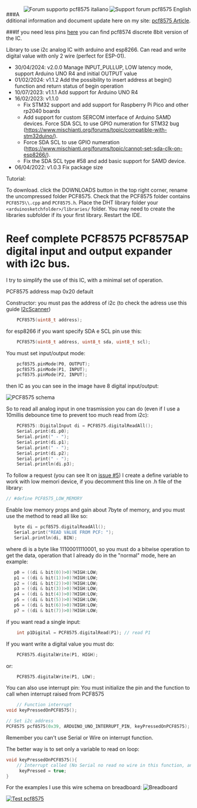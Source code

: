 <div>
<a href="https://www.mischianti.org/forums/forum/mischiantis-libraries/pcf8575-16bits-i2c-digital-i-o-expander/"><img
  src="https://github.com/xreef/LoRa_E32_Series_Library/raw/master/resources/buttonSupportForumEnglish.png" alt="Support forum pcf8575 English"
   align="right"></a>
</div>
<div>
<a href="https://www.mischianti.org/it/forums/forum/le-librerie-di-mischianti/pcf8575-expander-digitale-i-o-i2c-a-16bits/"><img
  src="https://github.com/xreef/LoRa_E32_Series_Library/raw/master/resources/buttonSupportForumItaliano.png" alt="Forum supporto pcf8575 italiano"
  align="right"></a>
</div>

###Additional information and document update here on my site: [pcf8575 Article](https://www.mischianti.org/2019/07/22/pcf8575-i2c-16-bit-digital-i-o-expander/).

###If you need less pins [here](https://www.mischianti.org/2019/01/02/pcf8574-i2c-digital-i-o-expander-fast-easy-usage/) you can find pcf8574 discrete 8bit version of the IC.

Library to use i2c analog IC with arduino and esp8266. Can read and write digital value with only 2 wire (perfect for ESP-01).

 - 30/04/2024: v2.0.0 Manage INPUT_PULLUP, LOW latency mode, support Arduino UNO R4 and initial OUTPUT value
 - 01/02/2024: v1.1.2 Add the possibility to insert address at begin() function and return status of begin operation
 - 10/07/2023: v1.1.1 Add support for Arduino UNO R4
 - 16/02/2023: v1.1.0 
    - Fix STM32 support and add support for Raspberry Pi Pico and other rp2040 boards
    - Add support for custom SERCOM interface of Arduino SAMD devices. Force SDA SCL to use GPIO numeration for STM32 bug (https://www.mischianti.org/forums/topic/compatible-with-stm32duino/). 
    - Force SDA SCL to use GPIO numeration (https://www.mischianti.org/forums/topic/cannot-set-sda-clk-on-esp8266/).
    - Fix the SDA SCL type #58 and add basic support for SAMD device.
 - 06/04/2022: v1.0.3 Fix package size

Tutorial: 

To download. click the DOWNLOADS button in the top right corner, rename the uncompressed folder PCF8575. Check that the PCF8575 folder contains `PCF8575\\.cpp` and `PCF8575.h`. Place the DHT library folder your `<arduinosketchfolder>/libraries/` folder. You may need to create the libraries subfolder if its your first library. Restart the IDE.

# Reef complete PCF8575 PCF8575AP digital input and output expander with i2c bus.
I try to simplify the use of this IC, with a minimal set of operation.

PCF8575 address map 0x20 default

Constructor:
you must pas the address of i2c (to check the adress use this guide [I2cScanner](https://playground.arduino.cc/Main/I2cScanner)) 
```cpp
	PCF8575(uint8_t address);
```
for esp8266 if you want specify SDA e SCL pin use this:

```cpp
	PCF8575(uint8_t address, uint8_t sda, uint8_t scl);
```
You must set input/output mode:
```cpp
	pcf8575.pinMode(P0, OUTPUT);
	pcf8575.pinMode(P1, INPUT);
	pcf8575.pinMode(P2, INPUT);
```

then IC as you can see in the image have 8 digital input/output:

![PCF8575 schema](https://github.com/xreef/PCF8575_library/blob/master/resources/PCF8575-pins.gif)

So to read all analog input in one trasmission you can do (even if I use  a 10millis debounce time to prevent too much read from i2c):
```cpp
	PCF8575::DigitalInput di = PCF8575.digitalReadAll();
	Serial.print(di.p0);
	Serial.print(" - ");
	Serial.print(di.p1);
	Serial.print(" - ");
	Serial.print(di.p2);
	Serial.print(" - ");
	Serial.println(di.p3);
```

To follow a request (you can see It on [issue #5](https://github.com/xreef/PCF8575_library/issues/5)) I create a define variable to work with low memori device, if you decomment this line on .h file of the library:

```cpp
// #define PCF8575_LOW_MEMORY
```

Enable low memory props and gain about 7byte of memory, and you must use the method to read all like so:

 ```cpp
	byte di = pcf8575.digitalReadAll();
	Serial.print("READ VALUE FROM PCF: ");
	Serial.println(di, BIN);
```

where di is a byte like 11100011110001, so you must do a bitwise operation to get the data, operation that I already do in the "normal" mode, here an example:

 ```cpp
	p0 = ((di & bit(0))>0)?HIGH:LOW;
	p1 = ((di & bit(1))>0)?HIGH:LOW;
	p2 = ((di & bit(2))>0)?HIGH:LOW;
	p3 = ((di & bit(3))>0)?HIGH:LOW;
	p4 = ((di & bit(4))>0)?HIGH:LOW;
	p5 = ((di & bit(5))>0)?HIGH:LOW;
	p6 = ((di & bit(6))>0)?HIGH:LOW;
	p7 = ((di & bit(7))>0)?HIGH:LOW;
 ```
 

if you want read a single input:

```cpp
	int p1Digital = PCF8575.digitalRead(P1); // read P1
```

If you want write a digital value you must do:
```cpp
	PCF8575.digitalWrite(P1, HIGH);
```
or:
```cpp
	PCF8575.digitalWrite(P1, LOW);
```

You can also use interrupt pin:
You must initialize the pin and the function to call when interrupt raised from PCF8575
```cpp
	// Function interrupt
void keyPressedOnPCF8575();

// Set i2c address
PCF8575 pcf8575(0x39, ARDUINO_UNO_INTERRUPT_PIN, keyPressedOnPCF8575);
```
Remember you can't use Serial or Wire on interrupt function.

The better way is to set only a variable to read on loop:
```cpp
void keyPressedOnPCF8575(){
	// Interrupt called (No Serial no read no wire in this function, and DEBUG disabled on PCF library)
	 keyPressed = true;
}
```

For the examples I use this wire schema on breadboard:
![Breadboard](https://www.mischianti.org/wp-content/uploads/2019/07/Arduino-pcf8575-module-wiring-schema-button-led.jpg)

[![Test pcf8575](https://img.youtube.com/vi/jWeHzBLeN6s/0.jpg)](https://youtu.be/jWeHzBLeN6s "Test pcf8575")
